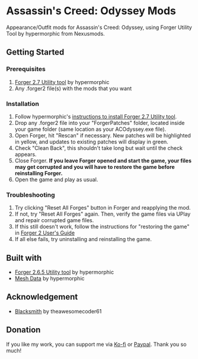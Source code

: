 # Assassin's Creed: Odyssey Mods
Appearance/Outfit mods for Assassin's Creed: Odyssey, using Forger Utility Tool by hypermorphic from Nexusmods.

## Getting Started
### Prerequisites
1) [Forger 2.7 Utility tool](https://www.nexusmods.com/assassinscreedodyssey/mods/42?tab=files) by hypermorphic
2) Any .forger2 file(s) with the mods that you want

### Installation
1) Follow hypermorphic's [instructions to install Forger 2.7 Utility tool](https://www.nexusmods.com/assassinscreedodyssey/articles/5).
2) Drop any .forger2 file into your "ForgerPatches" folder, located inside your game folder (same location as your ACOdyssey.exe file).
3) Open Forger, hit "Rescan" if necessary. ﻿New patches will be highlighted in yellow, and updates to existing patches will display in green.
4) Check "Clean Back", this shouldn't take long but wait until the check appears.
5) Close Forger. **If you leave Forger opened and start the game, your files may get corrupted and you will have to restore the game before reinstalling Forger.**
6) Open the game and play as usual.

### Troubleshooting
1) Try clicking "Reset All Forges" button in Forger and reapplying the mod.
2) If not, try "Reset All Forges" again. Then, verify the game files via UPlay and repair corrupted game files.
3) If this still doesn't work, follow the instructions for "restoring the game" in [Forger 2 User's Guide](https://www.nexusmods.com/assassinscreedodyssey/articles/5)
4) If all else fails, try uninstalling and reinstalling the game.

## Built with
* [Forger 2.6.5 Utility tool](https://www.nexusmods.com/assassinscreedodyssey/mods/42?tab=files) by hypermorphic
* [Mesh Data](https://www.nexusmods.com/assassinscreedodyssey/mods/42?tab=files) by hypermorphic

## Acknowledgement
* [Blacksmith](https://github.com/theawesomecoder61/Blacksmith) by theawesomecoder61

## Donation
If you like my work, you can support me via [Ko-fi](https://ko-fi.com/ilikedetectives) or [Paypal](https://www.paypal.com/paypalme2/colin9999). Thank you so much!
